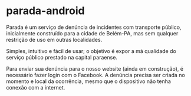 # parada-android

Parada é um serviço de denúncia de incidentes com transporte público,
inicialmente construído para a cidade de Belém-PA,
mas sem qualquer restrição de uso em outras localidades.

Simples, intuitivo e fácil de usar; o objetivo é expor a má qualidade do serviço público prestado na capital paraense.

Para enviar sua denúncia para o nosso website (ainda em construção), é necessário fazer login com o Facebook.
A denúncia precisa ser criada no momento e local da ocorrência, mesmo que o dispositivo não tenha conexão com a internet.
